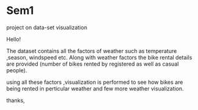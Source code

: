 # Sem1
project on data-set visualization

Hello!

The dataset contains all the factors of weather such as temperature ,season, windspeed etc.
Along with weather factors the bike rental details are provided (number of bikes rented by registered as well as casual people).

using all these factors ,visualization is performed to see how bikes are being rented in perticular weather and few more weather visualization.

thanks,
